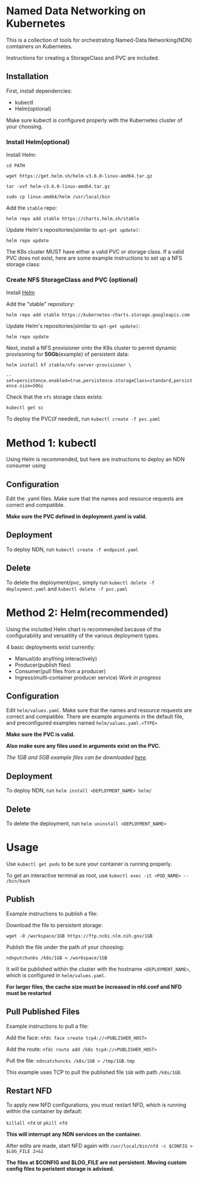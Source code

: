 # Named Data Networking on Kubernetes

This is a collection of tools for orchestrating Named-Data Networking(NDN) comtainers on Kubernetes. 

Instructions for creating a StorageClass and PVC are included.

## Installation

First, install dependencies:
 - kubectl
 - Helm(optional)

Make sure kubectl is configured properly with the Kubernetes cluster of your choosing.

### Install Helm(optional)

Install Helm:

`cd PATH`

`wget https://get.helm.sh/helm-v3.6.0-linux-amd64.tar.gz`

`tar -xvf helm-v3.6.0-linux-amd64.tar.gz`

`sudo cp linux-amd64/helm /usr/local/bin`

Add the `stable` repo:

`helm repo add stable https://charts.helm.sh/stable`

Update Helm's repositories(similar to `apt-get update)`:

`helm repo update`

The K8s cluster MUST have either a valid PVC or storage class. If a valid PVC does not exist, here are some example instructions to set up a NFS storage class:

### Create NFS StorageClass and PVC (optional)

Install [Helm](https://helm.sh/docs/intro/install/)

Add the "stable" repository:

`helm repo add stable https://kubernetes-charts.storage.googleapis.com`

Update Helm's repositories(similar to `apt-get update)`:

`helm repo update`

Next, install a NFS provisioner onto the K8s cluster to permit dynamic provisoning for **50Gb**(example) of persistent data:

`helm install kf stable/nfs-server-provisioner \`

`--set=persistence.enabled=true,persistence.storageClass=standard,persistence.size=50Gi`

Check that the `nfs` storage class exists:

`kubectl get sc`

To deploy the PVC(if needed), run `kubectl create -f pvc.yaml`

# Method 1: kubectl 

Using Helm is recommended, but here are instructions to deploy an NDN consumer using 

## Configuration

Edit the .yaml files. Make sure that the names and resource requests are correct and compatible. 

**Make sure the PVC defined in deployment.yaml is valid.**

## Deployment

To deploy NDN, run `kubectl create -f endpoint.yaml`

## Delete

To delete the deployment/pvc, simply run `kubectl delete -f deployment.yaml` and `kubectl delete -f pvc.yaml`

# Method 2: Helm(recommended)

Using the included Helm chart is recommended because of the configurability and versatility of the various deployment types.

4 basic deployments exist currently: 

 - Manual(do anything interactively)
 - Producer(publish files)
 - Consumer(pull files from a producer)
 - Ingress(multi-container producer service) *Work in progress*

## Configuration

Edit `helm/values.yaml`. Make sure that the names and resource requests are correct and compatible. There are example arguments in the default file, and preconfigured examples named `helm/values.yaml.<TYPE>`

**Make sure the PVC is valid.**

**Also make sure any files used in arguments exist on the PVC.**

*The 1GB and 5GB example files can be downloaded [here](https://ftp.ncbi.nlm.nih.gov/).*

## Deployment

To deploy NDN, run `helm install <DEPLOYMENT_NAME> helm/`

## Delete

To delete the deployment, run `helm uninstall <DEPLOYMENT_NAME>`

# Usage

Use `kubectl get pods` to be sure your container is running properly.

To get an interactive terminal as root, use `kubectl exec -it <POD_NAME> -- /bin/bash`

## Publish

Example instructions to publish a file:

Download the file to persistent storage:

`wget -O /workspace/1GB https://ftp.ncbi.nlm.nih.gov/1GB`

Publish the file under the path of your choosing:

`ndnputchunks /k8s/1GB < /workspace/1GB`

It will be published within the cluster with the hostname `<DEPLOYMENT_NAME>`, which is configured in `helm/values.yaml`.

**For larger files, the cache size must be increased in nfd.conf and NFD must be restarted**

## Pull Published Files

Example instructions to pull a file:

Add the face: `nfdc face create tcp4://<PUBLISHER_HOST>`

Add the route: `nfdc route add /k8s tcp4://<PUBLISHER_HOST>`

Pull the file: `ndncatchuncks /k8s/1GB > /tmp/1GB.tmp`

This example uses TCP to pull the published file `1GB` with path `/k8s/1GB`.

## Restart NFD

To apply new NFD configurations, you must restart NFD, which is running within the container by default:

`killall nfd` or `pkill nfd`

**This will interrupt any NDN services on the container.**

After edits are made, start NFD again with `/usr/local/bin/nfd -c $CONFIG > $LOG_FILE 2>&1`

**The files at $CONFIG and $LOG_FILE are not persistent. Moving custom config files to peristent storage is advised.**










